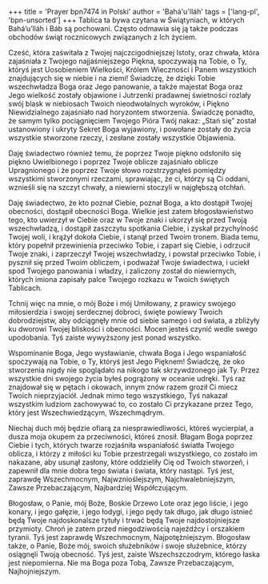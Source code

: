 +++
title = 'Prayer bpn7474 in Polski'
author = 'Bahá'u'lláh'
tags = ['lang-pl', 'bpn-unsorted']
+++
Tablica ta bywa czytana w Świątyniach, w których Bahá’u’lláh i Báb są pochowani. Często odmawia się ją także podczas obchodów świąt rocznicowych związanych z Ich życiem.
    
Cześć, która zaświtała z Twojej najczcigodniejszej Istoty, oraz chwała, która zajaśniała z Twojego najjaśniejszego Piękna, spoczywają na Tobie, o Ty, któryś jest Uosobieniem Wielkości, Królem Wieczności i Panem wszystkich znajdujących się w niebie i na ziemi! Świadczę, że dzięki Tobie wszechwładza Boga oraz Jego panowanie, a także majestat Boga oraz Jego wielkość zostały objawione i Jutrzenki pradawnej świetności rozlały swój blask w niebiosach Twoich nieodwołalnych wyroków, i Piękno Niewidzialnego zajaśniało nad horyzontem stworzenia. Świadczę ponadto, że samym tylko pociągnięciem Twojego Pióra Twój nakaz: „Stań się” został ustanowiony i ukryty Sekret Boga wyjawiony, i powołane zostały do życia wszystkie stworzone rzeczy, i zesłane zostały wszystkie Objawienia.
    
Daję świadectwo również temu, że poprzez Twoje piękno odsłoniło się piękno Uwielbionego i poprzez Twoje oblicze zajaśniało oblicze Upragnionego i że poprzez Twoje słowo rozstrzygnąłeś pomiędzy wszystkimi stworzonymi rzeczami, sprawiając, że ci, którzy są Ci oddani, wznieśli się na szczyt chwały, a niewierni stoczyli w najgłębszą otchłań.
    
Daję świadectwo, że kto poznał Ciebie, poznał Boga, a kto dostąpił Twojej obecności, dostąpił obecności Boga. Wielkie jest zatem błogosławieństwo tego, kto uwierzył w Ciebie oraz w Twoje znaki i ukorzył się przed Twoją wszechwładzą, i dostąpił zaszczytu spotkania Ciebie, i zyskał przychylność Twojej woli, i krążył dokoła Ciebie, i stanął przed Twoim tronem. Biada temu, który popełnił przewinienia przeciwko Tobie, i zaparł się Ciebie, i odrzucił Twoje znaki, i zaprzeczył Twojej wszechwładzy, i powstał przeciwko Tobie, i pysznił się przed Twoim obliczem, i podważał Twoje świadectwa, i uciekł spod Twojego panowania i władzy, i zaliczony został do niewiernych, których imiona zapisały palce Twojego rozkazu w Twoich świętych Tablicach.
    
Tchnij więc na mnie, o mój Boże i mój Umiłowany, z prawicy swojego miłosierdzia i swojej serdecznej dobroci, święte powiewy Twoich dobrodziejstw, aby odciągnęły mnie od siebie samego i od świata, a zbliżyły ku dworowi Twojej bliskości i obecności. Mocen jesteś czynić wedle swego upodobania. Tyś zaiste wywyższony jest ponad wszystko.
    
Wspominanie Boga, Jego wysławianie, chwała Boga i Jego wspaniałość spoczywają na Tobie, o Ty, któryś jest Jego Pięknem! Świadczę, że oko stworzenia nigdy nie spoglądało na nikogo tak skrzywdzonego jak Ty. Przez wszystkie dni swojego życia byłeś pogrążony w oceanie udręki. Tyś raz znajdował się w pętach i okowach, innym znów razem groził Ci miecz Twoich nieprzyjaciół. Jednak mimo tego wszystkiego, Tyś nakazał wszystkim ludziom zachowywać to, co zostało Ci przykazane przez Tego, który jest Wszechwiedzącym, Wszechmądrym.
    
Niechaj duch mój będzie ofiarą za niesprawiedliwości, któreś wycierpiał, a dusza moja okupem za przeciwności, któreś znosił. Błagam Boga poprzez Ciebie i tych, których twarze rozjaśniła wspaniałość światła Twojego oblicza, i którzy z miłości ku Tobie przestrzegali wszystkiego, co zostało im nakazane, aby usunął zasłony, które oddzieliły Cię od Twoich stworzeń, i zapewnił dla mnie dobra tego świata i świata, który nastąpi. Tyś jest, zaprawdę Wszechmocnym, Najwznioślejszym, Najchwalebniejszym, Zawsze Przebaczającym, Najbardziej Współczującym.
    
Błogosław, o Panie, mój Boże, Boskie Drzewo Lote oraz jego liście, i jego konary, i jego gałęzie, i jego łodygi, i jego pędy tak długo, jak długo istnieć będą Twoje najdoskonalsze tytuły i trwać będą Twoje najdostojniejsze przymioty. Chroń je zatem przed niegodziwością najeźdźcy i orszakiem tyranii. Tyś jest zaprawdę Wszechmocnym, Najpotężniejszym. Błogosław także, o Panie, Boże mój, swoich służebników i swoje służebnice, którzy osiągnęli Twoją obecność. Tyś jest, zaiste Wszechszczodrym, którego łaska jest niepomierna. Nie ma Boga poza Tobą, Zawsze Przebaczającym, Najhojniejszym.
